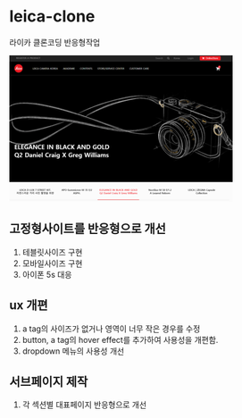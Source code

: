 # leica-clone
라이카 클론코딩 반응형작업

<img src="./project_1.PNG">

## 고정형사이트를 반응형으로 개선
1. 테블릿사이즈 구현
2. 모바일사이즈 구현
3. 아이폰 5s 대응

## ux 개편
1. a tag의 사이즈가 없거나 영역이 너무 작은 경우를 수정
2. button, a tag의 hover effect를 추가하여 사용성을 개편함.
3. dropdown 메뉴의 사용성 개선

## 서브페이지 제작
1. 각 섹션별 대표페이지 반응형으로 개선


